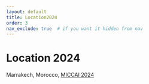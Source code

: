 ```yaml
---
layout: default
title: Location2024
order: 3
nav_exclude: true  # if you want it hidden from nav
---
```


# Location 2024

Marrakech, Morocco, [MICCAI 2024](https://conferences.miccai.org/2024/en/)
